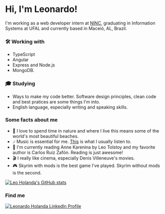 # Hi, I'm Leonardo!

I'm working as a web developer intern at [NINC](https://github.com/ninc-management), graduating in Information Systems at UFAL and currently based in Maceió, AL, Brazil.

### :hammer_and_wrench: Working with
- TypeScript
- Angular
- Express and Node.js
- MongoDB.

### :mortar_board: Studying

- Ways to make my code better. Software design principles, clean code and best pratices are some things I'm into.
- English language, especially writing and speaking skills.

### Some facts about me

- :palm_tree: I love to spend time in nature and where I live this means some of the world's most beautiful beaches.
- :notes: Music is essential for me. [This](https://open.spotify.com/playlist/0mA4liunPWnnlPCamzDe6r?si=0397e5acdeca4a85) is what I usually listen to.
- :open_book: I'm currently reading Anne Karenina by Leo Tolstoy and my favorite author is Carlos Ruiz Zafón. Reading is just awesome!
- :clapper: I really like cinema, especially Denis Villeneuve's movies.
- :video_game: Skyrim with mods is the best game I've played. Skyrim without mods is the second. 

[![Leo Holanda's GitHub stats](https://github-readme-stats.vercel.app/api?username=leo-holanda&show_icons=true&theme=gotham&hide_border=true&include_all_commits=true&count_private=true&hide=issues,contribs)](https://github.com/anuraghazra/github-readme-stats)

### Find me

<a href="https://linkedin.com/in/leonardoulisses" target="_blank"><img src="https://img.shields.io/badge/LinkedIn-0077B5?style=for-the-badge&logo=linkedin&logoColor=white" alt="Leonardo Holanda LinkedIn Profile"/>
